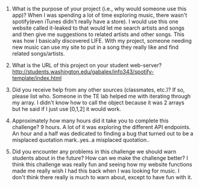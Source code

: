 1.	What is the purpose of your project (i.e., why would someone use this app)?
	When I was spending a lot of time exploring music, there wasn't spotify(even iTunes didn't really have a store).
	I would use this one website called it-leaked to that would let me search artists and songs and then give
	me suggestions to related artists and other songs. This was how I basically discovered LIFE. With my project,
	someone needing new music can use my site to put in a song they really like and find related songs/artists.

2.	What is the URL of this project on your student web-server?
http://students.washington.edu/gabalex/info343/spotify-template/index.html

3.	Did you receive help from any other sources (classmates, etc.)? If so, please list who.
	Someone in the TE lab helped me with iterating through my array. I didn't know how to call the object because it was 2 arrays but he
	said if I just use [0,1,2] it would work. 

4.	Approximately how many hours did it take you to complete this challenge?
	9 hours. A lot of it was exploring the different API endpoints. An hour and a half was dedicated to finding a bug
	that turned out to be a misplaced quotation mark..yes..a misplaced quotation..

5.	Did you encounter any problems in this challenge we should warn students about in the future? How can we make the challenge better?
	I think this challenge was really fun and seeing how my website functions made me really wish I had this back when I was
	looking for music. I don't think there really is much to warn about, except to have fun with it.